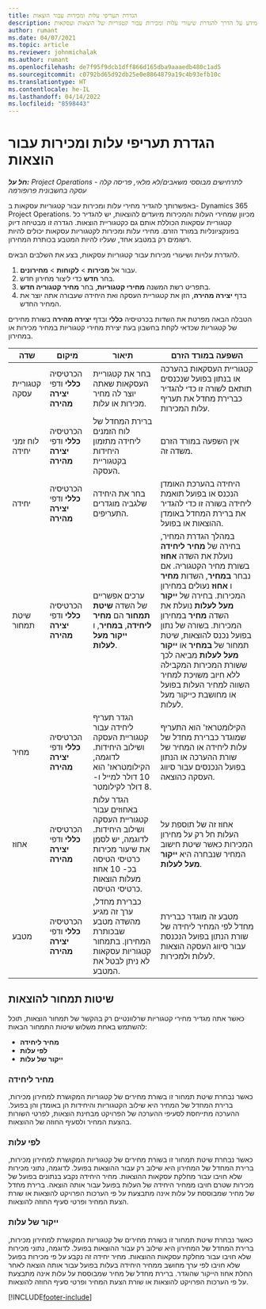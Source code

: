 ```yaml
---
title: הגדרת תעריפי עלות ומכירות עבור הוצאות
description: נושא זה מספק מידע על הדרך להגדרת שיעורי עלות ומכירות עבור קטגוריות של הוצאות ועסקאות.
author: rumant
ms.date: 04/07/2021
ms.topic: article
ms.reviewer: johnmichalak
ms.author: rumant
ms.openlocfilehash: de7f95f9dcb1dff866d165dba9aaaedb480c1ad5
ms.sourcegitcommit: c0792bd65d92db25e0e8864879a19c4b93efb10c
ms.translationtype: HT
ms.contentlocale: he-IL
ms.lasthandoff: 04/14/2022
ms.locfileid: "8598443"
---
```

# <a name="set-up-cost-and-sales-rates-for-expenses"></a>הגדרת תעריפי עלות ומכירות עבור הוצאות

_**חל על:** Project Operations לתרחישים מבוססי משאבים/לא מלאי, פריסה קלה - עסקה בחשבונית פרופורמה_

באפשרותך להגדיר מחירי עלות ומכירות עבור קטגוריות עסקאות ב- Dynamics 365 Project Operations. מכיוון שמחירי העלות והמכירות מיועדים להוצאות, יש להגדיר כל קטגוריית עסקאות הכוללת אותם גם כקטגוריית הוצאות. הגדרה זו מבטיחה דיוק בפונקציונליות במורד הזרם. מחירי עלות ומכירות לקטגוריות עסקאות יכולים להיות רשומים רק במטבע אחד, שעליו להיות המטבע בכותרת המחירון.

להגדרת עלויות ושיעורי מכירות עבור קטגוריות עסקאות, בצע את השלבים הבאים. 

1. עבור אל **מכירות** > **לקוחות** > **מחירונים**.
2. בחר **חדש** כדי ליצור מחירון חדש. 
3. בתפריט רשת המשנה **מחירי קטגוריות**, בחר **מחיר קטגוריה חדש**. 
4. בדף **יצירה מהירה**, הזן את קטגוריית העסקה ואת היחידה שעבורה אתה יוצר את המחיר החדש.

הטבלה הבאה מפרטת את השדות בכרטיסיה **כללי** ובדף **יצירה מהירה** בשורת מחירים של קטגוריות שכדאי לקחת בחשבון בעת יצירת מחירי קטגוריות במחיר מכירות או במחירון.

| שדה | מיקום | תיאור | השפעה במורד הזרם |
| --- | --- | --- | --- |
| קטגוריית עסקה | הכרטיסיה **כללי** ודפי **יצירה מהירה** | בחר את קטגוריית העסקאות שאתה יוצר לה מחיר מכירות או עלות. | קטגוריית העסקאות בהערכה או בנתון בפועל שנכנסים תותאם לשורה זו כדי להגדיר כברירת מחדל את תעריף עלות המכירות. |
| לוח זמני יחידה | הכרטיסיה **כללי** ודפי **יצירה מהירה** | ברירת המחדל של לוח הזמנים ליחידה מתזמון היחידות בקטגוריית העסקה. | אין השפעה במורד הזרם משדה זה. |
| יחידה | הכרטיסיה **כללי** ודפי **יצירה מהירה** | בחר את היחידה שלגביה מוגדרים התעריפים. | היחידה בהערכת האומדן הנכנס או בפועל תואמת ליחידה בשורה זו כדי להגדיר את ברירת המחדל באומדן ההוצאות או בפועל. |
| שיטת תמחור | הכרטיסיה **כללי** ודפי **יצירה מהירה** | ערכים אפשריים של השדה **שיטת תמחור** הם **מחיר ליחידה**, **במחיר**, ו **ייקור מעל לעלות**. | במהלך הגדרת המחיר, בחירה של **מחיר ליחידה** נועלת את השדה **אחוז** בשורת מחיר הקטגוריה. אם נבחר **במחיר**, השדות **מחיר** ו **אחוּז** נעולים במחירון המכירות. בחירה של **ייקור מעל לעלות** נועלת את השדה **מחיר** במחירון המכירות. בשורה של נתון בפועל נכנס להוצאות, שיטת תמחור של **במחיר** או **ייקור מעל לעלות** מביאה לכך ששורת המכירות המקבילה ללא חיוב משויכת למחיר השווה למחיר העלות בפועל או מחושבת כייקור מעל לעלות. |
| מחיר | הכרטיסיה **כללי** ודפי **יצירה מהירה** | הגדר תעריף ליחידה עבור קטגוריית העסקה ושילוב היחידות. לדוגמה, הקילומטראז' הוא 10 דולר למייל ו- 8 דולר לקילומטר. | הקילומטראז' הוא התעריף שמוגדר כברירת מחדל של עלות ליחידה או המחיר של שורת ההערכה או הנתון בפועל הנכנסים עבור סיווג העסקה כהוצאה.|
| אחוז | הכרטיסיה **כללי** ודפי **יצירה מהירה** | הגדר עלות באחוזים עבור קטגוריית העסקה ושילוב היחידות. לדוגמה, יש לסמן את שיעור מכירות כרטיסי הטיסה בכ- 10 אחוז מעלות הוצאות כרטיסי הטיסה. | אחוז זה של תוספת על העלות חל רק על מחירון המכירות כאשר שיטת חישוב המחיר שנבחרה היא **ייקור מעל לעלות**. |
| מטבע | הכרטיסיה **כללי** ודפי **יצירה מהירה** | כברירת מחדל, ערך זה מגיע מהשדה מטבע שבכותרת המחירון. בתמחור קטגוריות עסקאות לא ניתן לבטל את המטבע. | מטבע זה מוגדר כברירת מחדל לפי המחיר ליחידה של שורת הנתון בפועל הנכנסת עבור סיווג העסקה הוצאות לעלות ולמכירות. |

## <a name="pricing-methods-for-expenses"></a>שיטות תמחור להוצאות

כאשר אתה מגדיר מחירי קטגוריות שרלוונטיים רק בהקשר של תמחור הוצאות, תוכל להשתמש באחת משלוש שיטות התמחור הבאות:

- **מחיר ליחידה**
- **לפי עלות**
- **ייקור של עלות**

### <a name="price-per-unit"></a>מחיר ליחידה
כאשר נבחרת שיטת תמחור זו בשורת מחירים של קטגוריות המקושרת למחירון מכירות, ברירת המחדל של המחיר היא שילוב הקטגוריות והיחידות הן באומדן והן בפועל. ההערכה מתייחסת לסעיפי ההערכה של הפרויקט מבחינת הוצאות, לפרטי השורות בהצעת המחיר ולסעיף החוזה של ההוצאות.

### <a name="at-cost"></a>לפי עלות
כאשר נבחרת שיטת תמחור זו בשורת מחירים של קטגוריות המקושרת למחירון מכירות, ברירת המחדל של המחירון היא שילוב רק עבור ההוצאות בפועל. לדוגמה, נתוני מכירות שלא חויבו עבור מחלקת עסקאות ההוצאות. מחיר היחידה נקבע בנתונים בפועל של מכירות שטרם חויבו ממחיר היחידה של העלות בפועל עבור אותה הוצאה. ברירת מחדל של מחיר שמבוססת על עלות אינה מתבצעת על פי הערכות הפרויקט להוצאות או שורת הצעת המחיר ופרטי סעיף החוזה להוצאות.

### <a name="markup-over-cost"></a>ייקור של עלות
כאשר נבחרת שיטת תמחור זו בשורת מחירים של קטגוריות המקושרת למחירון מכירות, ברירת המחדל של המחירון היא שילוב רק עבור ההוצאות בפועל. לדוגמה, נתוני מכירות שלא חויבו עבור מחלקת עסקאות ההוצאות. מחיר יחידה זה נקבע על פי מכירות בפועל שלא חויבו לפי ערך מחושב ממחיר היחידה בעלות בפועל עבור אותה הוצאה לאחר החלת אחוז הייקור שהוגדר. ברירת מחדל של מחיר שמבוססת על עלות אינה מתבצעת על פי הערכות הפרויקט להוצאות או שורת הצעת המחיר ופרטי סעיף החוזה להוצאות.


[!INCLUDE[footer-include](../includes/footer-banner.md)]
